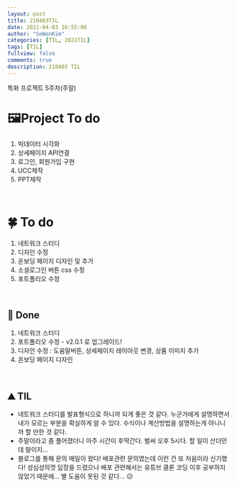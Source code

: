 ```yaml
---
layout: post
title: 210403TIL 
date: 2021-04-03 16:55:00
author: "SeWonKim"
categories: [TIL, 2021TIL]
tags: [TIL]
fullview: false
comments: true
description: 210403 TIL
---
```


특화 프로젝트 5주차(주말)

# 🖼Project To do

1. 빅데이터 시각화
2. 상세페이지 API연결
3. 로그인, 회원가입 구현
4. UCC제작
5. PPT제작

&nbsp;
&nbsp;

# 🍀 To do

1. 네트워크 스터디
2. 디자인 수정
3. 온보딩 페이지 디자인 및 추가
4. 소셜로그인 버튼 css 수정
5. 포트폴리오 수정
   
&nbsp;
&nbsp;

## 🌳 Done

1. 네트워크 스터디
2. 포트폴리오 수정 - v2.0.1 로 업그레이드!
3. 디자인 수정 : 도움말버튼, 상세페이지 레이아웃 변경, 상품 이미지 추가
4. 온보딩 페이지 디자인

&nbsp;
&nbsp;

## ⛰️ TIL

- 네트워크 스터디를 발표형식으로 하니까 되게 좋은 것 같다. 누군가에게 설명하면서 내가 모르는 부분을 확실하게 알 수 있다. 수식이나 계산방법을 설명하는게 아니니까 할 만한 것 같다.
- 주말이라고 좀 풀어졌더니 아주 시간이 후딱간다. 벌써 오후 5시다. 할 일이 산더민데 말이지...
- 블로그를 통해 문의 매일이 왔다! 배포관련 문의였는데 이런 건 또 처음이라 신기했다! 성심성의껏 답장을 드렸으나 배포 관련해서는 유튜브 클론 코딩 이후 공부하지 않았기 때문에... 별 도움이 못된 것 같다... 😥
